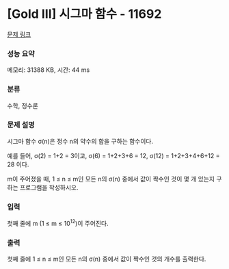 # [Gold III] 시그마 함수 - 11692 

[문제 링크](https://www.acmicpc.net/problem/11692) 

### 성능 요약

메모리: 31388 KB, 시간: 44 ms

### 분류

수학, 정수론

### 문제 설명

<p>시그마 함수 σ(n)은 정수 n의 약수의 합을 구하는 함수이다.</p>

<p>예를 들어, σ(2) = 1+2 = 3이고, σ(6) = 1+2+3+6 = 12, σ(12) = 1+2+3+4+6+12 = 28 이다.</p>

<p>m이 주어졌을 때, 1 ≤ n ≤ m인 모든 n의 σ(n) 중에서 값이 짝수인 것이 몇 개 있는지 구하는 프로그램을 작성하시오.</p>

### 입력 

 <p>첫째 줄에 m (1 ≤ m ≤ 10<sup>12</sup>)이 주어진다. </p>

### 출력 

 <p>첫째 줄에 1 ≤ n ≤ m인 모든 n의 σ(n) 중에서 값이 짝수인 것의 개수를 출력한다.</p>

